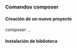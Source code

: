 ### Comandos composer

#### Creación de un nuevo proyecto

composer ...

#### Instalación de biblioteca



